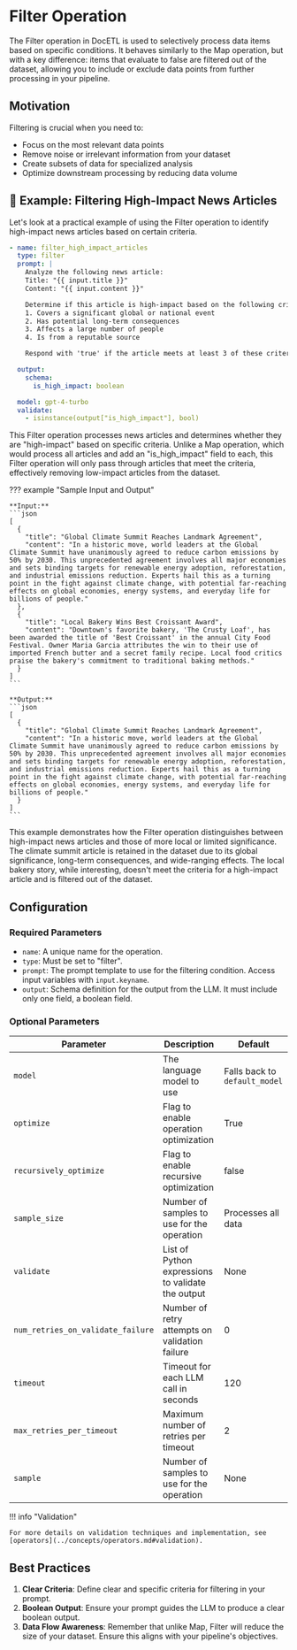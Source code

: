 # Filter Operation

The Filter operation in DocETL is used to selectively process data items based on specific conditions. It behaves similarly to the Map operation, but with a key difference: items that evaluate to false are filtered out of the dataset, allowing you to include or exclude data points from further processing in your pipeline.

## Motivation

Filtering is crucial when you need to:

- Focus on the most relevant data points
- Remove noise or irrelevant information from your dataset
- Create subsets of data for specialized analysis
- Optimize downstream processing by reducing data volume

## 🚀 Example: Filtering High-Impact News Articles

Let's look at a practical example of using the Filter operation to identify high-impact news articles based on certain criteria.

```yaml
- name: filter_high_impact_articles
  type: filter
  prompt: |
    Analyze the following news article:
    Title: "{{ input.title }}"
    Content: "{{ input.content }}"

    Determine if this article is high-impact based on the following criteria:
    1. Covers a significant global or national event
    2. Has potential long-term consequences
    3. Affects a large number of people
    4. Is from a reputable source

    Respond with 'true' if the article meets at least 3 of these criteria, otherwise respond with 'false'.

  output:
    schema:
      is_high_impact: boolean

  model: gpt-4-turbo
  validate:
    - isinstance(output["is_high_impact"], bool)
```

This Filter operation processes news articles and determines whether they are "high-impact" based on specific criteria. Unlike a Map operation, which would process all articles and add an "is_high_impact" field to each, this Filter operation will only pass through articles that meet the criteria, effectively removing low-impact articles from the dataset.

??? example "Sample Input and Output"

    **Input:**
    ```json
    [
      {
        "title": "Global Climate Summit Reaches Landmark Agreement",
        "content": "In a historic move, world leaders at the Global Climate Summit have unanimously agreed to reduce carbon emissions by 50% by 2030. This unprecedented agreement involves all major economies and sets binding targets for renewable energy adoption, reforestation, and industrial emissions reduction. Experts hail this as a turning point in the fight against climate change, with potential far-reaching effects on global economies, energy systems, and everyday life for billions of people."
      },
      {
        "title": "Local Bakery Wins Best Croissant Award",
        "content": "Downtown's favorite bakery, 'The Crusty Loaf', has been awarded the title of 'Best Croissant' in the annual City Food Festival. Owner Maria Garcia attributes the win to their use of imported French butter and a secret family recipe. Local food critics praise the bakery's commitment to traditional baking methods."
      }
    ]
    ```

    **Output:**
    ```json
    [
      {
        "title": "Global Climate Summit Reaches Landmark Agreement",
        "content": "In a historic move, world leaders at the Global Climate Summit have unanimously agreed to reduce carbon emissions by 50% by 2030. This unprecedented agreement involves all major economies and sets binding targets for renewable energy adoption, reforestation, and industrial emissions reduction. Experts hail this as a turning point in the fight against climate change, with potential far-reaching effects on global economies, energy systems, and everyday life for billions of people."
      }
    ]
    ```

This example demonstrates how the Filter operation distinguishes between high-impact news articles and those of more local or limited significance. The climate summit article is retained in the dataset due to its global significance, long-term consequences, and wide-ranging effects. The local bakery story, while interesting, doesn't meet the criteria for a high-impact article and is filtered out of the dataset.

## Configuration

### Required Parameters

- `name`: A unique name for the operation.
- `type`: Must be set to "filter".
- `prompt`: The prompt template to use for the filtering condition. Access input variables with `input.keyname`.
- `output`: Schema definition for the output from the LLM. It must include only one field, a boolean field.

### Optional Parameters

| Parameter                         | Description                                       | Default                       |
| --------------------------------- | ------------------------------------------------- | ----------------------------- |
| `model`                           | The language model to use                         | Falls back to `default_model` |
| `optimize`                        | Flag to enable operation optimization             | True                          |
| `recursively_optimize`            | Flag to enable recursive optimization             | false                         |
| `sample_size`                     | Number of samples to use for the operation        | Processes all data            |
| `validate`                        | List of Python expressions to validate the output | None                          |
| `num_retries_on_validate_failure` | Number of retry attempts on validation failure    | 0                             |
| `timeout`                         | Timeout for each LLM call in seconds              | 120                           |
| `max_retries_per_timeout`         | Maximum number of retries per timeout             | 2                             |
| `sample`                          | Number of samples to use for the operation        | None                          |

!!! info "Validation"

    For more details on validation techniques and implementation, see [operators](../concepts/operators.md#validation).

## Best Practices

1. **Clear Criteria**: Define clear and specific criteria for filtering in your prompt.
2. **Boolean Output**: Ensure your prompt guides the LLM to produce a clear boolean output.
3. **Data Flow Awareness**: Remember that unlike Map, Filter will reduce the size of your dataset. Ensure this aligns with your pipeline's objectives.
